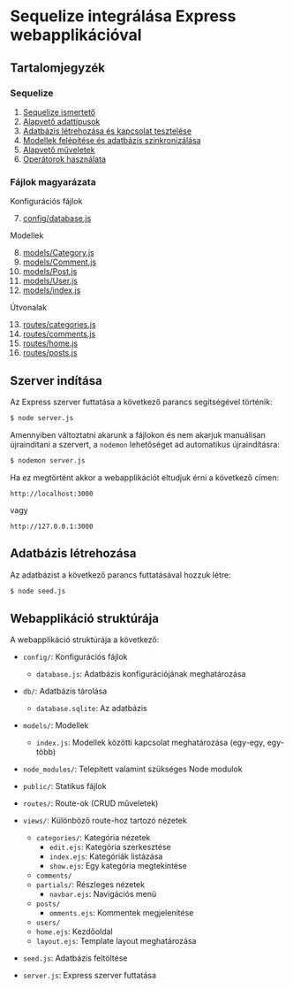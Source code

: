# Sequelize integrálása Express webapplikációval

## Tartalomjegyzék

### Sequelize

1. [Sequelize ismertető](./docs/Sequelize/Sequelize%20Ismertető.md)
2. [Alapvető adattípusok](./docs/Sequelize/Alapvető_Sequelize_Adattípusok.md)
3. [Adatbázis létrehozása és kapcsolat tesztelése](./docs/Sequelize/Adatbázis_Létrehozása_és_Kapcsolat_Tesztelése.md)
4. [Modellek felépítése és adatbázis szinkronizálása](./docs/Sequelize/Modellek_Felépítése.md)
5. [Alapvető műveletek](./docs/Sequelize/Alapvető_Műveletek.md)
6. [Operátorok használata](./docs/Sequelize/Operátorok_használata.md)

### Fájlok magyarázata

Konfigurációs fájlok

7. [config/database.js](./docs/Fájlok%20magyarázata/config_database.js.md)

Modellek

8. [models/Category.js](./docs/Fájlok%20magyarázata/models_Category.js.md)
9. [models/Comment.js](./docs/Fájlok%20magyarázata/models_Comment.js.md)
10. [models/Post.js](./docs/Fájlok%20magyarázata/models_Post.js.md)
11. [models/User.js](./docs/Fájlok%20magyarázata/models_User.js.md)
12. [models/index.js](./docs/Fájlok%20magyarázata/models_index.js.md)

Útvonalak

13. [routes/categories.js](./docs/Fájlok%20magyarázata/routes_categories.js.md)
14. [routes/comments.js](./docs/Fájlok%20magyarázata/routes_comments.js.md)
15. [routes/home.js](./docs/Fájlok%20magyarázata/routes_home.js.md)
16. [routes/posts.js](./docs/Fájlok%20magyarázata/routes_posts.js.md)

## Szerver indítása

Az Express szerver futtatása a következő parancs segítségével történik:
```bash
$ node server.js
```
Amennyiben változtatni akarunk a fájlokon és nem akarjuk manuálisan újraindítani a szervert, a `nodemon` lehetőséget ad automatikus újraindításra:
```bash
$ nodemon server.js
```

Ha ez megtörtént akkor a webapplikációt eltudjuk érni a következő címen:
```
http://localhost:3000
```
vagy
```
http://127.0.0.1:3000
```

## Adatbázis létrehozása

Az adatbázist a következő parancs futtatásával hozzuk létre:
```bash
$ node seed.js
```

## Webapplikáció struktúrája

A webapplikáció struktúrája a következő:

- `config/`: Konfigurációs fájlok
  - `database.js`: Adatbázis konfigurációjának meghatározása

- `db/`: Adatbázis tárolása
  - `database.sqlite`: Az adatbázis

- `models/`: Modellek
  - `index.js`: Modellek közötti kapcsolat meghatározása (egy-egy, egy-több)

- `node_modules/`: Telepített valamint szükséges Node modulok

- `public/`: Statikus fájlok

- `routes/`: Route-ok (CRUD műveletek)

- `views/`: Különböző route-hoz tartozó nézetek
  - `categories/`: Kategória nézetek
    - `edit.ejs`: Kategória szerkesztése
    - `index.ejs`: Kategóriák listázása
    - `show.ejs`: Egy kategória megtekintése
  - `comments/`
  - `partials/`: Részleges nézetek
    - `navbar.ejs`: Navigációs menü
  - `posts/`
    - `omments.ejs`: Kommentek megjelenítése
  - `users/`
  - `home.ejs`: Kezdőoldal
  - `layout.ejs`: Template layout meghatározása

- `seed.js`: Adatbázis feltöltése
- `server.js`: Express szerver futtatása
